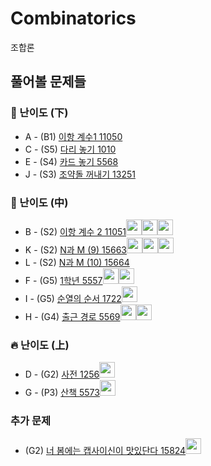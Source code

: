 # Combinatorics
조합론

## 풀어볼 문제들

### :watermelon: 난이도 (下)
+ A - (B1) [이항 계수1 11050](https://www.acmicpc.net/problem/11050)
+ C - (S5) [다리 놓기 1010](https://www.acmicpc.net/problem/1010)   
+ E - (S4) [카드 놓기 5568](https://www.acmicpc.net/problem/5568) 
+ J - (S3) [조약돌 꺼내기 13251](https://www.acmicpc.net/problem/13251)

### :evergreen_tree: 난이도 (中)
+ B - (S2) [이항 계수 2 11051](https://www.acmicpc.net/problem/11051)[<img src = "https://github.com/Frog-Slayer.png" width="25" height="25">](./Code/11051/11051_P.cpp)[<img src = "https://github.com/Haaarimmm.png" width="25" height="25">](./Code/11051/11051_K.py)[<img src = "https://github.com/wocjs.png" width="25" height="25">](./Code/11051/11051_H.py)
+ K - (S2) [N과 M (9) 15663](https://www.acmicpc.net/problem/15663)[<img src = "https://github.com/Frog-Slayer.png" width="25" height="25">](./Code/15663/15663_P.cpp)[<img src = "https://github.com/wocjs.png" width="25" height="25">](./Code/15663/15663_H.py)[<img src = "https://github.com/Haaarimmm.png" width="25" height="25">](./Code/15663/15663_K.py)
+ L - (S2) [N과 M (10) 15664](https://www.acmicpc.net/problem/15664)
+ F - (G5) [1학년 5557](https://www.acmicpc.net/problem/5557)[<img src = "https://github.com/Haaarimmm.png" width="25" height="25">](./Code/5557/5557_K.py)[<img src = "https://github.com/sulogc.png" width="25" height="25">](./Code/5557/5557_L.py)
+ I - (G5) [순열의 순서 1722](https://www.acmicpc.net/problem/1722)[<img src = "https://github.com/Frog-Slayer.png" width="25" height="25">](./Code/1722/1722_P.cpp)
+ H - (G4) [출근 경로 5569](https://www.acmicpc.net/problem/5569)[<img src = "https://github.com/Haaarimmm.png" width="25" height="25">](./Code/5569/5569_K.py)[<img src = "https://github.com/sulogc.png" width="25" height="25">](./Code/5569/5569_L.py)

### :fire: 난이도 (上)
+ D - (G2) [사전 1256](https://www.acmicpc.net/problem/1256)[<img src = "https://github.com/Frog-Slayer.png" width="25" height="25">](./Code/1256/1256_P.cpp)
+ G - (P3) [산책	5573](https://www.acmicpc.net/problem/5573)[<img src = "https://github.com/Frog-Slayer.png" width="25" height="25">](./Code/5573/5573_P.cpp)

### 추가 문제
+ (G2) [너 봄에는 캡사이신이 맛있단다 15824](https://www.acmicpc.net/problem/15824)[<img src = "https://github.com/Frog-Slayer.png" width="25" height="25">](./Code/15824/15825_P.cpp)
